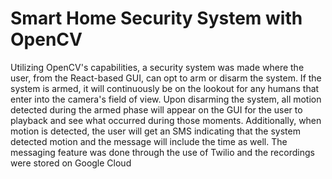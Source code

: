 # Smart Home Security System with OpenCV
Utilizing OpenCV's capabilities, a security system was made where the user, from the React-based GUI, can opt to arm or disarm the system. If the system is armed, it will continuously be on the lookout for any humans that enter into the camera's field of view. Upon disarming the system, all motion detected during the armed phase will appear on the GUI for the user to playback and see what occurred during those moments. Additionally, when motion is detected, the user will get an SMS indicating that the system detected motion and the message will include the time as well. The messaging feature was done through the use of Twilio and the recordings were stored on Google Cloud
